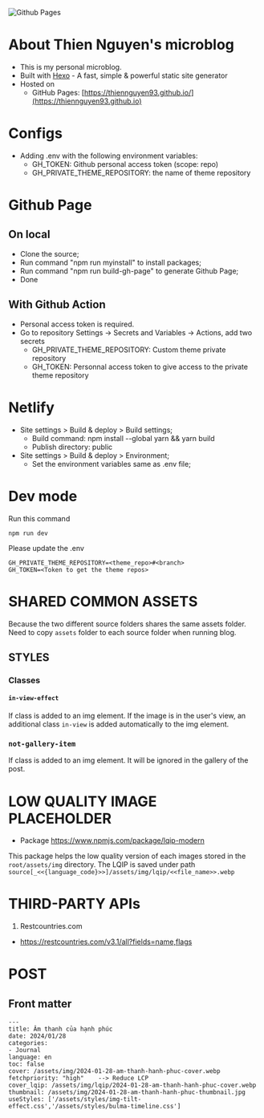 ![Github Pages](https://github.com/thiennguyen93/thiennguyen93.github.io/actions/workflows/main.yml/badge.svg)

# About Thien Nguyen's microblog

- This is my personal microblog.
- Built with [Hexo](https://hexo.io/) - A fast, simple & powerful static site generator
- Hosted on
  - GitHub Pages: [https://thiennguyen93.github.io/](https://thiennguyen93.github.io)

# Configs

- Adding .env with the following environment variables:
  - GH_TOKEN: Github personal access token (scope: repo)
  - GH_PRIVATE_THEME_REPOSITORY: the name of theme repository

# Github Page

## On local

- Clone the source;
- Run command "npm run myinstall" to install packages;
- Run command "npm run build-gh-page" to generate Github Page;
- Done

## With Github Action

- Personal access token is required.
- Go to repository Settings → Secrets and Variables → Actions, add two secrets
  - GH_PRIVATE_THEME_REPOSITORY: Custom theme private repository
  - GH_TOKEN: Personnal access token to give access to the private theme repository

# Netlify

- Site settings > Build & deploy > Build settings;
  - Build command: npm install --global yarn && yarn build
  - Publish directory: public
- Site settings > Build & deploy > Environment;
  - Set the environment variables same as .env file;

# Dev mode

Run this command

```
npm run dev
```

Please update the .env

```
GH_PRIVATE_THEME_REPOSITORY=<theme_repo>#<branch>
GH_TOKEN=<Token to get the theme repos>
```

# SHARED COMMON ASSETS

Because the two different source folders shares the same assets folder. Need to copy `assets`  folder to each source folder when running blog.

## STYLES

### Classes

#### `in-view-effect`

If class is added to an img element. If the image is in the user's view, an additional class `in-view` is added automatically to the img element.

### `not-gallery-item`

If class is added to an img element. It will be ignored in the gallery of the post.

# LOW QUALITY IMAGE PLACEHOLDER

- Package  <https://www.npmjs.com/package/lqip-modern>

This package helps the low quality version of each images stored in the `root/assets/img` directory. The LQIP is saved under path `source[_<<{language_code}>>]/assets/img/lqip/<<file_name>>.webp`

# THIRD-PARTY APIs

1. Restcountries.com

- <https://restcountries.com/v3.1/all?fields=name,flags>

# POST
## Front matter
```
---
title: Âm thanh của hạnh phúc
date: 2024/01/28
categories:
- Journal
language: en
toc: false
cover: /assets/img/2024-01-28-am-thanh-hanh-phuc-cover.webp
fetchpriority: "high"    --> Reduce LCP
cover_lqip: /assets/img/lqip/2024-01-28-am-thanh-hanh-phuc-cover.webp
thumbnail: /assets/img/2024-01-28-am-thanh-hanh-phuc-thumbnail.jpg
useStyles: ['/assets/styles/img-tilt-effect.css','/assets/styles/bulma-timeline.css']
```